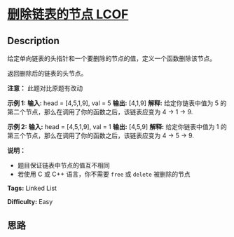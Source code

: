# [删除链表的节点 LCOF][title]

## Description

给定单向链表的头指针和一个要删除的节点的值，定义一个函数删除该节点。

返回删除后的链表的头节点。

**注意：** 此题对比原题有改动

**示例 1:**
            **输入:** head = [4,5,1,9], val = 5    **输出:** [4,1,9]    **解释:** 给定你链表中值为 5 的第二个节点，那么在调用了你的函数之后，该链表应变为 4 -> 1 -> 9.    

**示例 2:**
            **输入:** head = [4,5,1,9], val = 1    **输出:** [4,5,9]    **解释:** 给定你链表中值为 1 的第三个节点，那么在调用了你的函数之后，该链表应变为 4 -> 5 -> 9.    



**说明：**

  * 题目保证链表中节点的值互不相同
  * 若使用 C 或 C++ 语言，你不需要 `free` 或 `delete` 被删除的节点


**Tags:** Linked List

**Difficulty:** Easy

## 思路

[title]: https://leetcode-cn.com/problems/shan-chu-lian-biao-de-jie-dian-lcof
